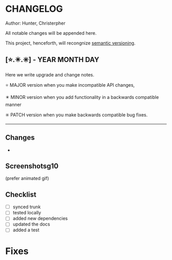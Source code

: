 
# CHANGELOG

Author: Hunter, Christerpher

All notable changes will be appended here.

This project, henceforth, will recongnize [semantic versioning](https://semver.org/).

## [⭐.✴️.✳️] - YEAR MONTH DAY

Here we write upgrade and change notes.

⭐ MAJOR version when you make incompatible API changes,

✴️ MINOR version when you add functionality in a backwards compatible manner

✳️ PATCH version when you make backwards compatible bug fixes.

--------------------------------------

## Changes

-

## Screenshotsg10

(prefer animated gif)

## Checklist

- [ ] synced trunk
- [ ] tested locally
- [ ] added new dependencies
- [ ] updated the docs
- [ ] added a test

# Fixes
